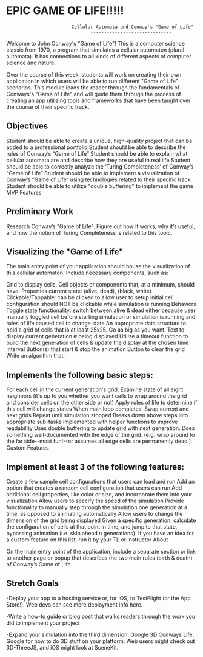 # EPIC GAME OF LIFE!!!!!

                            Cellular Automata and Conway's "Game of Life"
                                   ------------------------------


Welcome to John Conway's "Game of Life"! This is a computer science classic from 1970, a program that simulates a cellular automaton (plural automata). It has connections to all kinds of different aspects of computer science and nature.

Over the course of this week, students will work on creating their own application in which users will be able to run different "Game of Life" scenarios. This module leads the reader through the fundamentals of Conways's "Game of Life" and will guide them through the process of creating an app utilizing tools and frameworks that have been taught over the course of their specific track.

Objectives
-----------
Student should be able to create a unique, high-quality project that can be added to a professional portfolio
Student should be able to describe the rules of Conway’s “Game of Life”
Student should be able to explain what cellular automata are and describe how they are useful in real life
Student should be able to correctly analyze the ‘Turing Completeness’ of Conway’s “Game of Life”
Student should be able to implement a visualization of Conway’s “Game of Life” using technologies related to their specific track.
Student should be able to utilize "double buffering" to implement the game
MVP Features

Preliminary Work
-----------------
Research Conway’s "Game of Life". Figure out how it works, why it’s useful, and how the notion of Turing Completeness is related to this topic.

Visualizing the "Game of Life"
------------------------------
The main entry point of your application should house the visualization of this cellular automaton. Include necessary components, such as:

Grid to display cells.
Cell objects or components that, at a minimum, should have:
Properties
current state: (alive, dead), (black, white)
Clickable/Tappable:
can be clicked to allow user to setup initial cell configuration
should NOT be clickable while simulation is running
Behaviors
Toggle state functionality: switch between alive & dead either because user manually toggled cell before starting simulation or simulation is running and rules of life caused cell to change state
An appropriate data structure to hold a grid of cells that is at least 25x25. Go as big as you want.
Text to display current generation # being displayed
Utilize a timeout function to build the next generation of cells & update the display at the chosen time interval
Button(s) that start & stop the animation
Button to clear the grid
Write an algorithm that:

Implements the following basic steps:
--------------------------------------
For each cell in the current generation's grid:
Examine state of all eight neighbors (it's up to you whether you want cells to wrap around the grid and consider cells on the other side or not)
Apply rules of life to determine if this cell will change states
When main loop completes:
Swap current and next grids
Repeat until simulation stopped
Breaks down above steps into appropriate sub-tasks implemented with helper functions to improve readability
Uses double buffering to update grid with next generation.
Does something well-documented with the edge of the grid. (e.g. wrap around to the far side--most fun!--or assumes all edge cells are permanently dead.)
Custom Features

Implement at least 3 of the following features:
----------------------------------------------
Create a few sample cell configurations that users can load and run
Add an option that creates a random cell configuration that users can run
Add additional cell properties, like color or size, and incorporate them into your visualization
Allow users to specify the speed of the simulation
Provide functionality to manually step through the simulation one generation at a time, as opposed to animating automatically
Allow users to change the dimension of the grid being displayed
Given a specific generation, calculate the configuration of cells at that point in time, and jump to that state, bypassing animation (i.e. skip ahead n generations).
If you have an idea for a custom feature on this list, run it by your TL or instructor
About

On the main entry point of the application, include a separate section or link to another page or popup that describes the two main rules (birth & death) of Conway’s Game of Life

Stretch Goals
--------------
-Deploy your app to a hosting service or, for iOS, to TestFlight (or the App Store!). Web devs can see more deployment info here.

-Write a how-to guide or blog post that walks readers through the work you did to implement your project

-Expand your simulation into the third dimension. Google 3D Conways Life. Google for how to do 3D stuff on your platform. Web users might check out 3D-ThreeJS, and iOS might look at SceneKit.

